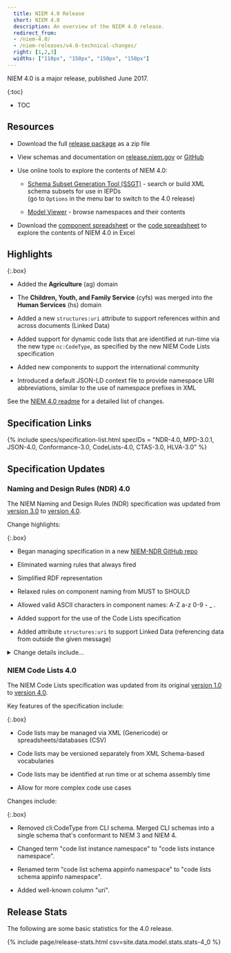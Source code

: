 ```yaml
---
  title: NIEM 4.0 Release
  short: NIEM 4.0
  description: An overview of the NIEM 4.0 release.
  redirect_from:
  - /niem-4.0/
  - /niem-releases/v4.0-technical-changes/
  right: [1,2,3]
  widths: ["110px", "150px", "150px", "150px"]
---
```


NIEM 4.0 is a major release, published June 2017.

{:toc}
- TOC

## Resources

- Download the full [release package](https://github.com/NIEM/NIEM-Releases/archive/niem-4.0.zip) as a zip file

- View schemas and documentation on [release.niem.gov](https://release.niem.gov/niem/4.0) or [GitHub](https://github.com/NIEM/NIEM-Releases/tree/niem-4.0)

- Use online tools to explore the contents of NIEM 4.0:

  - [Schema Subset Generation Tool (SSGT)](https://tools.niem.gov/niemtools/ssgt/index.iepd) - search or build XML schema subsets for use in IEPDs
    <br/><span class="text-muted">(go to `Options` in the menu bar to switch to the 4.0 release)</span>

  - [Model Viewer](https://niem.github.io/model/) - browse namespaces and their contents

- Download the [component spreadsheet](https://release.niem.gov/niem/4.0/niem-4.0.xlsx) or the [code spreadsheet](https://release.niem.gov/niem/4.0/niem-4.0-codes.xlsx) to explore the contents of NIEM 4.0 in Excel

## Highlights

{:.box}
- Added the **Agriculture** (ag) domain

- The **Children, Youth, and Family Service** (cyfs) was merged into the **Human Services** (hs) domain

- Added a new `structures:uri` attribute to support references within and across documents (Linked Data)

- Added support for dynamic code lists that are identified at run-time via the new type `nc:CodeType`, as specified by the new NIEM Code Lists specification

- Added new components to support the international community

- Introduced a default JSON-LD context file to provide namespace URI abbreviations, similar to the use of namespace prefixes in XML

See the [NIEM 4.0 readme](https://github.com/NIEM/NIEM-Releases/blob/niem-4.0/README.md) for a detailed list of changes.

## Specification Links

{% include specs/specification-list.html specIDs = "NDR-4.0, MPD-3.0.1, JSON-4.0, Conformance-3.0, CodeLists-4.0, CTAS-3.0, HLVA-3.0" %}

## Specification Updates

### Naming and Design Rules (NDR) 4.0

The NIEM Naming and Design Rules (NDR) specification was updated from [version 3.0]({{site.data.links.ndr3}}) to [version 4.0]({{site.data.links.ndr4}}).

Change highlights:

{:.box}
- Began managing specification in a new [NIEM-NDR GitHub repo](https://github.com/NIEM/NIEM-NDR/)

- Eliminated warning rules that always fired

- Simplified RDF representation

- Relaxed rules on component naming from MUST to SHOULD

- Allowed valid ASCII characters in component names: A-Z a-z 0-9 - _ .

- Added support for the use of the Code Lists specification

- Added attribute `structures:uri` to support Linked Data (referencing data from outside the given message)

<details markdown="1">
<summary markdown="span">Change details include...</summary>
<br/>
**Updated version from 3.0 to 4.0**, affecting:

- Namespaces: structures, appinfo, NDR functions namespace
- Conformance target identifiers: REF, EXT

**Now managing specification on GitHub** (<https://github.com/NIEM/NIEM-NDR/>) for:

- Revisions/updates/errata: posted to the document repository
- Comments/issues: posted as GitHub issues

**NDR Section 2.4.2 - Schematron updates**

- Eliminated warning rules (`sch:report`) that always fire
- Added attribute (`role="warning"`) to warning rules
- Broke apart overly-large rule on standard opening phrases into smaller rules

**NDR Section 5 - RDF updates**

- Simplified RDF representation
  - RDF is much simpler than v3, with direct properties instead of reification
  - Allows for more direct JSON representation via JSON-LD
- Removed RDF representation for metadata types

**NDR Section 6 & 8 - XML processing and defaults**

- Improved discussion of infoset augmentation, `fixed`, and `default`
- Allow use of fixed on attribute uses that are required in an instance

**NDR Section 10 & 11 - Naming**

- Relaxed rules on component naming from MUST to SHOULD (USMTF)
- Allow all valid ASCII characters in component names
  - Allowed: "A"-"Z", "a"-"z", "0"-"9", "-", "_", "."

**NDR Section 10 & 11 - Codes**

- Allow code elements and code types to be represented by methods other than enumerations
- Described as correspondence to a list of conceptual entities
- Relaxed rules for structure/content of code elements and types
- Relaxed naming rules for code elements and types

**NDR Section 12 - Linked data approach**

- Added attribute `structures:uri`
- Defined `structures:id` and `structures:ref` in terms of `structures:uri` (Appendix B)
- Allow properties of objects to be distributed across multiple objects with the same identifier
  - Removed requirement that elements with `structures:ref` have no properties
- Major rewrite to section 12.1, 12.2, addressing data's meaning, identity, and references

**Miscellaneous**

- Grammar, spelling, and narrative improvements
- Moved content of the *Local Terminology* namespace (`term`) into the *Application Information* namespace (`appinfo`)
- Explicitly allow structures namespace to be subset

</details>

### NIEM Code Lists 4.0

The NIEM Code Lists specification was updated from its original [version 1.0](https://reference.niem.gov/niem/specification/code-lists/1.0/niem-code-lists-1.0-2016-06-20.html) to [version 4.0](https://reference.niem.gov/niem/specification/code-lists/4.0/niem-code-lists-4.0.html).

Key features of the specification include:

{:.box}
- Code lists may be managed via XML (Genericode) or spreadsheets/databases (CSV)

- Code lists may be versioned separately from XML Schema-based vocabularies

- Code lists may be identified at run time or at schema assembly time

- Allow for more complex code use cases

Changes include:

{:.box}
- Removed cli:CodeType from CLI schema. Merged CLI schemas into a single schema that's conformant to NIEM 3 and NIEM 4.

- Changed term "code list instance namespace" to "code lists instance namespace".

- Renamed term "code list schema appinfo namespace" to "code lists schema appinfo namespace".

- Added well-known column "uri".

## Release Stats

The following are some basic statistics for the 4.0 release.

{% include page/release-stats.html csv=site.data.model.stats.stats-4_0 %}

<br/>
